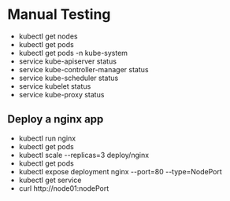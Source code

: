 # Manual Testing

* kubectl get nodes
* kubectl get pods
* kubectl get pods -n kube-system
* service kube-apiserver status
* service kube-controller-manager status
* service kube-scheduler status
* service kubelet status
* service kube-proxy status

## Deploy a nginx app

* kubectl run nginx
* kubectl get pods
* kubectl scale --replicas=3 deploy/nginx
* kubectl get pods
* kubectl expose deployment nginx --port=80 --type=NodePort
* kubectl get service
* curl http://node01:nodePort
